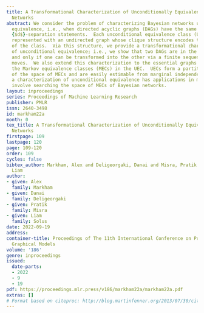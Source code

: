 ```yaml
---
title: A Transformational Characterization of Unconditionally Equivalent Bayesian
  Networks
abstract: We consider the problem of characterizing Bayesian networks up to unconditional
  equivalence, i.e., when directed acyclic graphs (DAGs) have the same set of unconditional
  {$d$}-separation statements.  Each unconditional equivalence class (UEC) is uniquely
  represented with an undirected graph whose clique structure encodes the members
  of the class.  Via this structure, we provide a transformational characterization
  of unconditional equivalence; i.e., we show that two DAGs are in the same UEC if
  and only if one can be transformed into the other via a finite sequence of specified
  moves.  We also extend this characterization to the essential graphs representing
  the Markov equivalence classes (MECs) in the UEC.  UECs form a partition coarsening
  of the space of MECs and are easily estimable from marginal independence tests.  Thus,
  a characterization of unconditional equivalence has applications in methods that
  involve searching the space of MECs of Bayesian networks.
layout: inproceedings
series: Proceedings of Machine Learning Research
publisher: PMLR
issn: 2640-3498
id: markham22a
month: 0
tex_title: A Transformational Characterization of Unconditionally Equivalent Bayesian
  Networks
firstpage: 109
lastpage: 120
page: 109-120
order: 109
cycles: false
bibtex_author: Markham, Alex and Deligeorgaki, Danai and Misra, Pratik and Solus,
  Liam
author:
- given: Alex
  family: Markham
- given: Danai
  family: Deligeorgaki
- given: Pratik
  family: Misra
- given: Liam
  family: Solus
date: 2022-09-19
address:
container-title: Proceedings of The 11th International Conference on Probabilistic
  Graphical Models
volume: '186'
genre: inproceedings
issued:
  date-parts:
  - 2022
  - 9
  - 19
pdf: https://proceedings.mlr.press/v186/markham22a/markham22a.pdf
extras: []
# Format based on citeproc: http://blog.martinfenner.org/2013/07/30/citeproc-yaml-for-bibliographies/
---
```

